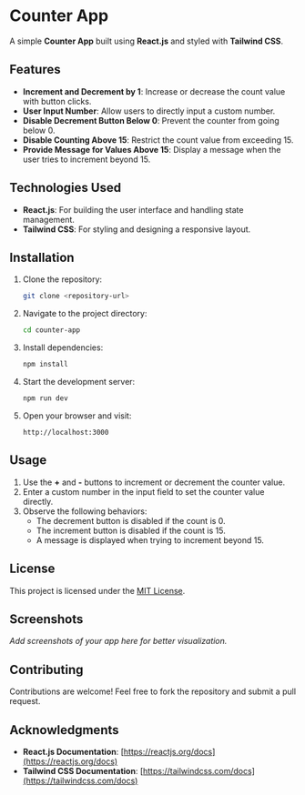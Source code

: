 # Counter App

A simple **Counter App** built using **React.js** and styled with **Tailwind CSS**.

## Features

- **Increment and Decrement by 1**: Increase or decrease the count value with button clicks.
- **User Input Number**: Allow users to directly input a custom number.
- **Disable Decrement Button Below 0**: Prevent the counter from going below 0.
- **Disable Counting Above 15**: Restrict the count value from exceeding 15.
- **Provide Message for Values Above 15**: Display a message when the user tries to increment beyond 15.

## Technologies Used

- **React.js**: For building the user interface and handling state management.
- **Tailwind CSS**: For styling and designing a responsive layout.

## Installation

1. Clone the repository:
   ```bash
   git clone <repository-url>
   ```

2. Navigate to the project directory:
   ```bash
   cd counter-app
   ```

3. Install dependencies:
   ```bash
   npm install
   ```

4. Start the development server:
   ```bash
   npm run dev
   ```

5. Open your browser and visit:
   ```
   http://localhost:3000
   ```

## Usage

1. Use the **+** and **-** buttons to increment or decrement the counter value.
2. Enter a custom number in the input field to set the counter value directly.
3. Observe the following behaviors:
   - The decrement button is disabled if the count is 0.
   - The increment button is disabled if the count is 15.
   - A message is displayed when trying to increment beyond 15.

## License

This project is licensed under the [MIT License](LICENSE).

## Screenshots

_Add screenshots of your app here for better visualization._

## Contributing

Contributions are welcome! Feel free to fork the repository and submit a pull request.

## Acknowledgments

- **React.js Documentation**: [https://reactjs.org/docs](https://reactjs.org/docs)
- **Tailwind CSS Documentation**: [https://tailwindcss.com/docs](https://tailwindcss.com/docs)


